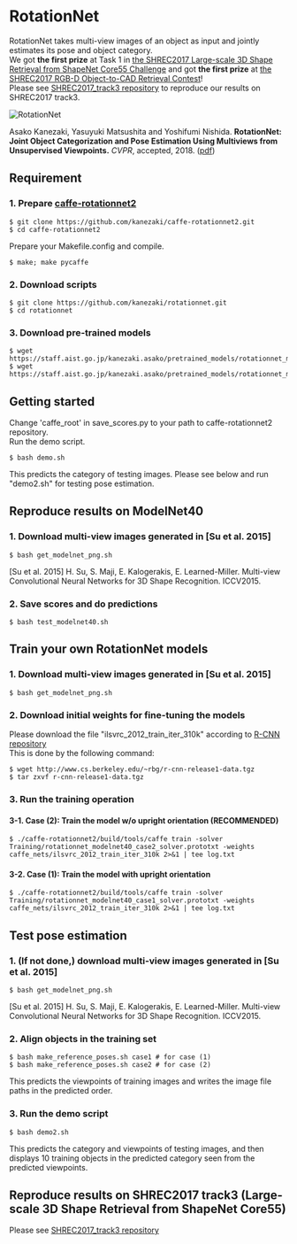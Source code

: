# RotationNet

RotationNet takes multi-view images of an object as input and jointly estimates its pose and object category.  
We got **the first prize** at Task 1 in [the SHREC2017 Large-scale 3D Shape Retrieval from ShapeNet Core55 Challenge](https://shapenet.cs.stanford.edu/shrec17/#results) and got **the first prize** at [the SHREC2017 RGB-D Object-to-CAD Retrieval Contest](http://people.sutd.edu.sg/~saikit/projects/sceneNN/shrec17/evaluation/)!  
Please see [SHREC2017\_track3 repository](https://github.com/kanezaki/SHREC2017_track3) to reproduce our results on SHREC2017 track3.  

![RotationNet](https://staff.aist.go.jp/kanezaki.asako/images/RotationNet2.jpg "Inference Process")

Asako Kanezaki, Yasuyuki Matsushita and Yoshifumi Nishida.
**RotationNet: Joint Object Categorization and Pose Estimation Using Multiviews from Unsupervised Viewpoints.** 
*CVPR*, accepted, 2018.
([pdf](https://arxiv.org/abs/1603.06208))


## Requirement

### 1. Prepare [caffe-rotationnet2](https://github.com/kanezaki/caffe-rotationnet2)
    $ git clone https://github.com/kanezaki/caffe-rotationnet2.git  
    $ cd caffe-rotationnet2  
  
Prepare your Makefile.config and compile.  

    $ make; make pycaffe

### 2. Download scripts
    $ git clone https://github.com/kanezaki/rotationnet.git  
    $ cd rotationnet

### 3. Download pre-trained models
    $ wget https://staff.aist.go.jp/kanezaki.asako/pretrained_models/rotationnet_modelnet40_case1.caffemodel  
    $ wget https://staff.aist.go.jp/kanezaki.asako/pretrained_models/rotationnet_modelnet40_case2.caffemodel

## Getting started
   Change 'caffe\_root' in save_scores.py to your path to caffe-rotationnet2 repository.  
   Run the demo script.  

    $ bash demo.sh

   This predicts the category of testing images. Please see below and run "demo2.sh" for testing pose estimation.  


## Reproduce results on ModelNet40

### 1. Download multi-view images generated in [Su et al. 2015]
    $ bash get_modelnet_png.sh  
[Su et al. 2015] H. Su, S. Maji, E. Kalogerakis, E. Learned-Miller. Multi-view Convolutional Neural Networks for 3D Shape Recognition. ICCV2015.  
   
### 2. Save scores and do predictions
    $ bash test_modelnet40.sh  

## Train your own RotationNet models

### 1. Download multi-view images generated in [Su et al. 2015]
    $ bash get_modelnet_png.sh  

### 2. Download initial weights for fine-tuning the models
   Please download the file "ilsvrc_2012_train_iter_310k" according to [R-CNN repository](https://github.com/rbgirshick/rcnn)  
   This is done by the following command:  

    $ wget http://www.cs.berkeley.edu/~rbg/r-cnn-release1-data.tgz  
    $ tar zxvf r-cnn-release1-data.tgz  

### 3. Run the training operation
#### 3-1. Case (2): Train the model w/o upright orientation (RECOMMENDED)
    $ ./caffe-rotationnet2/build/tools/caffe train -solver Training/rotationnet_modelnet40_case2_solver.prototxt -weights caffe_nets/ilsvrc_2012_train_iter_310k 2>&1 | tee log.txt  
#### 3-2. Case (1): Train the model with upright orientation
    $ ./caffe-rotationnet2/build/tools/caffe train -solver Training/rotationnet_modelnet40_case1_solver.prototxt -weights caffe_nets/ilsvrc_2012_train_iter_310k 2>&1 | tee log.txt  


## Test pose estimation

### 1. (If not done,) download multi-view images generated in [Su et al. 2015]
    $ bash get_modelnet_png.sh  
[Su et al. 2015] H. Su, S. Maji, E. Kalogerakis, E. Learned-Miller. Multi-view Convolutional Neural Networks for 3D Shape Recognition. ICCV2015.  
   
### 2. Align objects in the training set
    $ bash make_reference_poses.sh case1 # for case (1)  
    $ bash make_reference_poses.sh case2 # for case (2)   

   This predicts the viewpoints of training images and writes the image file paths in the predicted order.  


### 3. Run the demo script  
    $ bash demo2.sh

   This predicts the category and viewpoints of testing images, and then displays 10 training objects in the predicted category seen from the predicted viewpoints.  


## Reproduce results on SHREC2017 track3 (Large-scale 3D Shape Retrieval from ShapeNet Core55)
   Please see [SHREC2017\_track3 repository](https://github.com/kanezaki/SHREC2017_track3)


